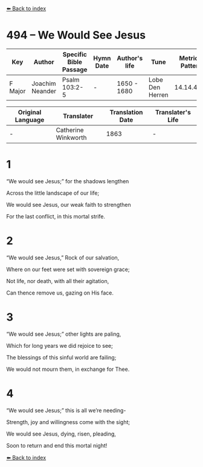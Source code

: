 [⬅️ Back to index](../README.md)

# 494 – We Would See Jesus

Key | Author   | Specific Bible Passage     |Hymn Date |Author's life |Tune |Metrical Pattern   |Composer/Source                                                                                        
-- | --------- | ---------------------------|----------|--------------|-----|-------------------|-------------   
F Major  | Joachim Neander      | Psalm 103:2-5 | -  | 1650 - 1680 | Lobe Den Herren | 14.14.4.7.8 | Chorale Book for England, 1863 

Original Language | Translater | Translation Date   | Translater's Life     
----------------- | --------- | --------------------|-------------   
\-  | Catherine Winkworth      | 1863 | -  | 1827 - 1878 



# 1

“We would see Jesus;” for the shadows lengthen

Across the little landscape of our life;

We would see Jesus, our weak faith to strengthen

For the last conflict, in this mortal strife.



# 2

“We would see Jesus,” Rock of our salvation,

Where on our feet were set with sovereign grace;

Not life, nor death, with all their agitation,

Can thence remove us, gazing on His face.



# 3

“We would see Jesus;” other lights are paling,

Which for long years we did rejoice to see;

The blessings of this sinful world are failing;

We would not mourn them, in exchange for Thee.



# 4

“We would see Jesus;” this is all we’re needing-

Strength, joy and willingness come with the sight;

We would see Jesus, dying, risen, pleading,

Soon to return and end this mortal night!

[⬅️ Back to index](../README.md)
